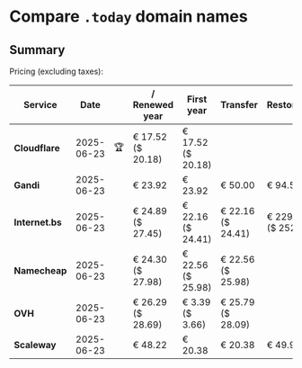 # Compare `.today` domain names

## Summary

Pricing (excluding taxes):

| Service | Date |  | / Renewed year | First year | Transfer | Restoration |
|--|--|--|--|--|--|--|
| **Cloudflare** | 2025-06-23 | 🏆 | € 17.52<br>($ 20.18) | € 17.52<br>($ 20.18) |  |  |
| **Gandi** | 2025-06-23 |  | € 23.92 | € 23.92 | € 50.00 | € 94.53 |
| **Internet.bs** | 2025-06-23 |  | € 24.89<br>($ 27.45) | € 22.16<br>($ 24.41) | € 22.16<br>($ 24.41) | € 229.29<br>($ 252.65) |
| **Namecheap** | 2025-06-23 |  | € 24.30<br>($ 27.98) | € 22.56<br>($ 25.98) | € 22.56<br>($ 25.98) |  |
| **OVH** | 2025-06-23 |  | € 26.29<br>($ 28.69) | € 3.39<br>($ 3.66) | € 25.79<br>($ 28.09) |  |
| **Scaleway** | 2025-06-23 |  | € 48.22 | € 20.38 | € 20.38 | € 49.99 |
